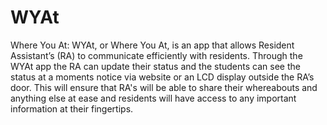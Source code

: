 # WYAt
Where You At:
WYAt, or Where You At, is an app that allows Resident Assistant’s (RA) to communicate efficiently with residents. 
Through the WYAt app the RA can update their status and the students can see the status at a moments notice via 
website or an LCD display outside the RA’s door. This will ensure that RA's will be able to share their whereabouts 
and anything else at ease and residents will have access to any important information at their fingertips.

